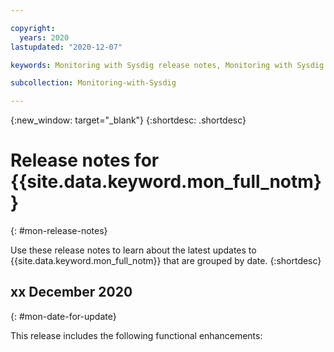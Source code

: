 ```yaml
---

copyright:
  years: 2020
lastupdated: "2020-12-07"

keywords: Monitoring with Sysdig release notes, Monitoring with Sysdig updates

subcollection: Monitoring-with-Sysdig

---
```


{:new_window: target="_blank"}
{:shortdesc: .shortdesc}

# Release notes for {{site.data.keyword.mon_full_notm}}
{: #mon-release-notes}
<!-- The title of your H1 should be Release notes for _service-name_, where _service-name_ is the non-trademarked short version conref. Include your service name as a search keyword at the top of your Markdown file. See the example keywords above. -->

Use these release notes to learn about the latest updates to {{site.data.keyword.mon_full_notm}} that are grouped by date.
{:shortdesc}

<!-- If you also have a change log for your API or CLI, include the following tip with a link to the change log. 
For information about changes to the _service-name_ API, see [Change log for _service-name_ API](/docs/link-to-change-log).
{: tip}-->

## xx December 2020
{: #mon-date-for-update}

This release includes the following functional enhancements:


